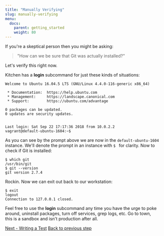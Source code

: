 ```yaml
---
title: "Manually Verifying"
slug: manually-verifying
menu:
  docs:
    parent: getting_started
    weight: 80
---
```


If you're a skeptical person then you might be asking:

> "How can we be sure that Git was actually installed?"

Let's verify this right now.

Kitchen has a **login** subcommand for just these kinds of situations:

~~~
Welcome to Ubuntu 16.04.5 LTS (GNU/Linux 4.4.0-116-generic x86_64)

 * Documentation:  https://help.ubuntu.com
 * Management:     https://landscape.canonical.com
 * Support:        https://ubuntu.com/advantage

0 packages can be updated.
0 updates are security updates.


Last login: Sat Sep 22 17:17:36 2018 from 10.0.2.2
vagrant@default-ubuntu-1604:~$
~~~

As you can see by the prompt above we are now in the `default-ubuntu-1604` instance. We'll denote the prompt in an instance with `$ ` for clarity. Now to check if Git is installed:

~~~
$ which git
/usr/bin/git
$ git --version
git version 2.7.4
~~~

Rockin. Now we can exit out back to our workstation:

~~~
$ exit
logout
Connection to 127.0.0.1 closed.
~~~

Feel free to use the **login** subcommand any time you have the urge to poke around, uninstall packages, turn off services, grep logs, etc. Go to town, this is a sandbox and isn't production after all.

<div class="sidebar--footer">
<a class="button primary-cta" href="/docs/getting-started/writing-test">Next - Writing a Test</a>
<a class="sidebar--footer--back" href="/docs/getting-started/running-converge">Back to previous step</a>
</div>
